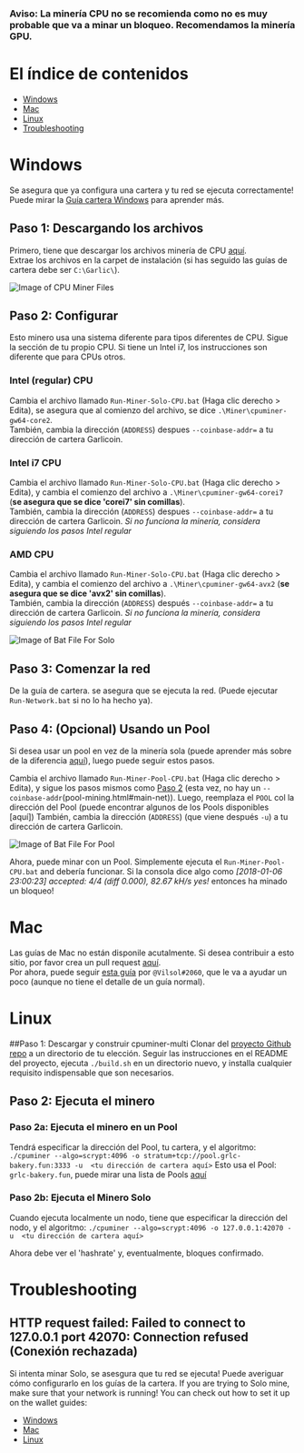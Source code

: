 ### Aviso: La minería CPU no se recomienda como no es muy probable que va a minar un bloqueo. Recomendamos la minería GPU.

# El índice de contenidos
- [Windows](#windows)
- [Mac](#mac)
- [Linux](#linux)
- [Troubleshooting](#troubleshooting)

# Windows
Se asegura que ya configura una cartera y tu red se ejecuta correctamente!
Puede mirar la [Guía cartera Windows](wallet-win.html) para aprender más.

## Paso 1: Descargando los archivos
Primero, tiene que descargar los archivos minería de CPU [aquí](ROOT/files/miner-cpu-win.zip).  
Extrae los archivos en la carpet de instalación (si has seguido las guías de cartera debe ser `C:\Garlic\`).

![Image of CPU Miner Files](https://i.imgur.com/6Nwy2dC.png)

## Paso 2: Configurar
Esto minero usa una sistema diferente para tipos diferentes de CPU. Sigue la sección de tu propio CPU.
Si tiene un Intel i7, los instrucciones son diferente que para CPUs otros. 


### Intel (regular) CPU
Cambia el archivo llamado `Run-Miner-Solo-CPU.bat` (Haga clic derecho > Edita), se asegura que al comienzo del archivo, se dice `.\Miner\cpuminer-gw64-core2`.  
También, cambia la dirección (`ADDRESS`) despues `--coinbase-addr=` a tu dirección de cartera Garlicoin.

### Intel i7 CPU
Cambia el archivo llamado `Run-Miner-Solo-CPU.bat` (Haga clic derecho > Edita), y cambia el comienzo del archivo a `.\Miner\cpuminer-gw64-corei7` (**se asegura que se dice 'corei7' sin comillas**).  
También, cambia la dirección (`ADDRESS`) despues `--coinbase-addr=` a tu dirección de cartera Garlicoin.
*Si no funciona la minería, considera siguiendo los pasos Intel regular*

### AMD CPU
Cambia el archivo llamado `Run-Miner-Solo-CPU.bat` (Haga clic derecho > Edita), y cambia el comienzo del archivo a `.\Miner\cpuminer-gw64-avx2` (**se asegura que se dice 'avx2' sin comillas**).  
También, cambia la dirección (`ADDRESS`) después `--coinbase-addr=` a tu dirección de cartera Garlicoin.
*Si no funciona la minería, considera siguiendo los pasos Intel regular*

![Image of Bat File For Solo](https://i.imgur.com/n6CyWMp.png)

## Paso 3: Comenzar la red
De la guía de cartera. se asegura que se ejecuta la red. (Puede ejecutar `Run-Network.bat` si no lo ha hecho ya).  

## Paso 4: (Opcional) Usando un Pool
Si desea usar un pool en vez de la minería sola (puede aprender más sobre de la diferencia [aquí](how-to-mine.html#solo-vs-pool)), luego puede seguir estos pasos.
<br>

Cambia el archivo llamado `Run-Miner-Pool-CPU.bat` (Haga clic derecho > Edita), y sigue los pasos mismos como [Paso 2](#step-2-set-up) (esta vez, no hay un `--coinbase-addr`(pool-mining.html#main-net)).
Luego, reemplaza el `POOL` col la dirección del Pool (puede encontrar algunos de los Pools disponibles [aquí])
También, cambia la dirección (`ADDRESS`) (que viene después `-u`) a tu dirección de cartera Garlicoin.

![Image of Bat File For Pool](https://i.imgur.com/puFRTqU.png)
<br>

Ahora, puede minar con un Pool. Simplemente ejecuta el `Run-Miner-Pool-CPU.bat` and debería funcionar.
Si la consola dice algo como *[2018-01-06 23:00:23] accepted: 4/4 (diff 0.000), 82.67 kH/s yes!* entonces ha minado un bloqueo! 

# Mac
Las guías de Mac no están disponile acutalmente. Si desea contribuir a esto sitio, por favor crea un pull request [aquí](https://github.com/PandawanFr/GarlicoinHelp/pulls).  
Por ahora, puede seguir [esta guía](https://pastebin.com/p1RksRwb) por `@Vilsol#2060`, que le va a ayudar un poco (aunque no tiene el detalle de un guía normal).

# Linux

##Paso 1: Descargar y construir cpuminer-multi
Clonar del [proyecto Github repo](https://github.com/tpruvot/cpuminer-multi) a un directorio de tu elección. Seguir las instrucciones en el README del proyecto, ejecuta `./build.sh` en un directorio nuevo, y installa cualquier requisito indispensable que son necesarios.

## Paso 2: Ejecuta el minero

### Paso 2a: Ejecuta el minero en un Pool
Tendrá especificar la dirección del Pool, tu cartera, y el algoritmo:
`./cpuminer --algo=scrypt:4096 -o stratum+tcp://pool.grlc-bakery.fun:3333 -u  <tu dirección de cartera aquí>`
Esto usa el Pool: `grlc-bakery.fun`, puede mirar una lista de Pools [aquí](pool-mining.html#main-net)

### Paso 2b: Ejecuta el Minero Solo
Cuando ejecuta localmente un nodo, tiene que especificar la dirección del nodo, y el algoritmo:
`./cpuminer --algo=scrypt:4096 -o 127.0.0.1:42070 -u  <tu dirección de cartera aquí>`

Ahora debe ver el 'hashrate' y, eventualmente, bloques confirmado.

# Troubleshooting

## HTTP request failed: Failed to connect to 127.0.0.1 port 42070: Connection refused (Conexión rechazada)
Si intenta minar Solo, se asesgura que tu red se ejecuta! Puede averiguar cómo configurarlo en los guías de la cartera.
If you are trying to Solo mine, make sure that your network is running! You can check out how to set it up on the wallet guides:
- [Windows](./wallet-win.html)
- [Mac](./wallet-mac.html)
- [Linux](./wallet-nix.html)
